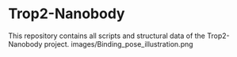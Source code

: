 # Trop2-Nanobody
This repository contains all scripts and structural data of the Trop2-Nanobody project.
images/Binding_pose_illustration.png

